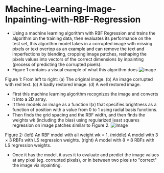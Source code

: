 # Machine-Learning-Image-Inpainting-with-RBF-Regression
- Using a machine learning algorithm with RBF Regression and trains the algorithm on the training data, then evaluates its performance on the test set, this algorithm model takes in a corrupted image with missing pixels or text overtop as an example and can remove the text and imperfections by blending, cropping image patches, reshaping the pixels values into vectors of the correct dimensions by inpainting (process of predicting the corrupted pixels).
- Figure 1 contains a visual example of what this algorithm does
![image](https://user-images.githubusercontent.com/35879872/109435913-e4087600-79ea-11eb-946f-25ee70e623bb.png)

Figure 1: From left to right: (a) The original image. (b) An image corrupted with red text. (c) A badly restored
image. (d) A well restored image.
- First this machine learning algorithm recognizes the image and converts it into a 2D array.
- It then models an image as a function I(x) that specifies brightness as a function of position with a value from 0 to 1 using radial basis functions.
- Then finds the grid spacing and the RBF width, and then finds the weights wk (including the bias) using regularized least squares regression on image patches similar to Figure 2.
![image](https://user-images.githubusercontent.com/35879872/109435838-73615980-79ea-11eb-882b-67ec8ec9cadc.png)

Figure 2: (left) An RBF model with all weight wk = 1. (middle) A model with 3 × 3 RBFs with LS regression
weights. (right) A model with 8 × 8 RBFs with LS regression weights.
-  Once it has the model, it uses it to evaluate and predict the image values at any pixel (eg. corrupted pixels), or in between two pixels to "correct" the image via inpainting.

